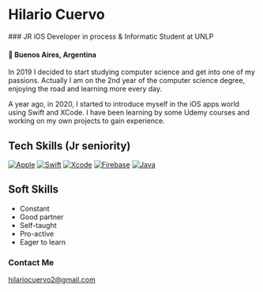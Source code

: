 # Hilario Cuervo

### JR iOS Developer in process & Informatic Student at UNLP

#### 📍 Buenos Aires, Argentina

In 2019 I decided to start studying computer science and get into one of my passions.
Actually I am on the 2nd year of the computer science degree, enjoying the road and learning more every day.

A year ago, in 2020, I started to introduce myself in the iOS apps world using Swift and XCode.
I have been learning by some Udemy courses and working on my own projects to gain experience.


## Tech Skills (Jr seniority)

[![Apple](https://img.shields.io/badge/iOS-999999?style=for-the-badge&logo=apple&logoColor=white&labelColor=101010)]()
[![Swift](https://img.shields.io/badge/Swift-FA7343?style=for-the-badge&logo=swift&logoColor=white&labelColor=101010)]()
[![Xcode](https://img.shields.io/badge/Xcode-1575F9?style=for-the-badge&logo=xcode&logoColor=white&labelColor=101010)]()
[![Firebase](https://img.shields.io/badge/Firebase-FFCA28?style=for-the-badge&logo=firebase&logoColor=white&labelColor=101010)]()
[![Java](https://img.shields.io/badge/Java-007396?style=for-the-badge&logo=java&logoColor=white&labelColor=101010)]()


## Soft Skills

* Constant
* Good partner
* Self-taught
* Pro-active
* Eager to learn


### Contact Me

hilariocuervo2@gmail.com